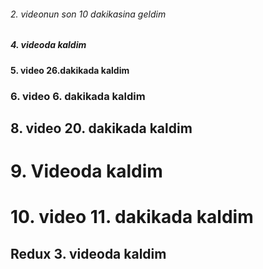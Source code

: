 <h6>2. videonun son 10 dakikasina geldim</h6>
<h5>4. videoda kaldim </h5>
<h4>5. video 26.dakikada kaldim</h4>
<h3>6. video 6. dakikada kaldim </h3>
<h2>8. video 20. dakikada kaldim </h2>
<h1>9. Videoda kaldim</h1>
<h1>10. video 11. dakikada kaldim </h1>
<h2>Redux 3. videoda kaldim </h2>